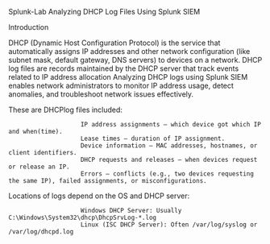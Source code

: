  Splunk-Lab Analyzing DHCP Log Files Using Splunk SIEM

Introduction 

DHCP (Dynamic Host Configuration Protocol) is the service that automatically assigns IP addresses and other network configuration (like subnet mask, default gateway, DNS servers) to devices on a network. DHCP log files are records maintained by the DHCP server that track events related to IP address allocation Analyzing DHCP logs using Splunk SIEM enables network administrators to monitor IP address usage, detect anomalies, and troubleshoot network issues effectively.

These are DHCPlog files included:

                        IP address assignments – which device got which IP and when(time).
                        Lease times – duration of IP assignment.
                        Device information – MAC addresses, hostnames, or client identifiers.
                        DHCP requests and releases – when devices request or release an IP.
                        Errors – conflicts (e.g., two devices requesting the same IP), failed assignments, or misconfigurations.
                        
Locations of logs depend on the OS and DHCP server:

                        Windows DHCP Server: Usually C:\Windows\System32\dhcp\DhcpSrvLog-*.log
                        Linux (ISC DHCP Server): Often /var/log/syslog or /var/log/dhcpd.log
                                           
  
